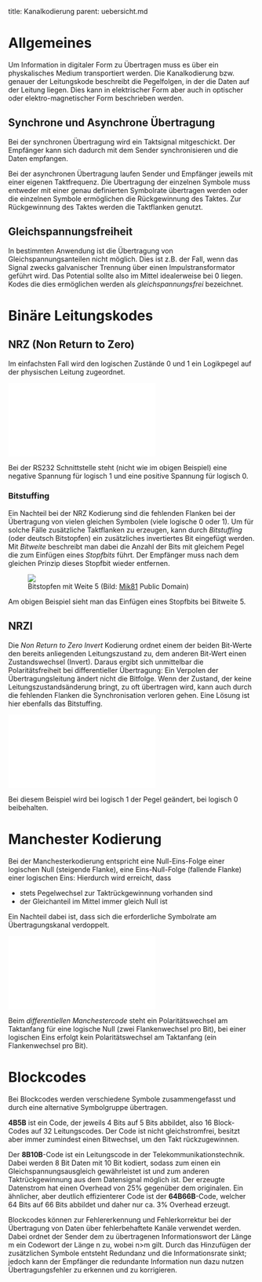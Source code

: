 title: Kanalkodierung
parent: uebersicht.md

# Allgemeines
Um Information in digitaler Form zu Übertragen muss es über ein physkalisches Medium transportiert werden. Die Kanalkodierung bzw. genauer der Leitungskode beschreibt die Pegelfolgen, in der die Daten auf der Leitung liegen. Dies kann in elektrischer Form aber auch in optischer oder elektro-magnetischer Form beschrieben werden.

## Synchrone und Asynchrone Übertragung
Bei der synchronen Übertragung wird ein Taktsignal mitgeschickt. Der Empfänger kann sich dadurch mit dem Sender synchronisieren und die Daten empfangen.

Bei der asynchronen Übertragung laufen Sender und Empfänger jeweils mit einer eigenen Taktfrequenz. Die Übertragung der einzelnen Symbole muss entweder mit einer genau definierten Symbolrate übertragen werden oder die einzelnen Symbole ermöglichen die Rückgewinnung des Taktes. Zur Rückgewinnung des Taktes werden die Taktflanken genutzt.

## Gleichspannungsfreiheit
In bestimmten Anwendung ist die Übertragung von Gleichspannungsanteilen nicht möglich. Dies ist z.B. der Fall, wenn das Signal zwecks galvanischer Trennung über einen Impulstransformator geführt wird. Das Potential sollte also im Mittel idealerweise bei 0 liegen. Kodes die dies ermöglichen werden als *gleichspannungsfrei* bezeichnet.

# Binäre Leitungskodes
## NRZ (Non Return to Zero)
Im einfachsten Fall wird den logischen Zustände 0 und 1 ein Logikpegel auf der physischen Leitung zugeordnet.

![NRZ]({filename}nrz.svg.tex)

Bei der RS232 Schnittstelle steht (nicht wie im obigen Beispiel) eine negative Spannung für logisch 1 und eine positive Spannung für logisch 0.

### Bitstuffing
Ein Nachteil bei der NRZ Kodierung sind die fehlenden Flanken bei der Übertragung von vielen gleichen Symbolen (viele logische 0 oder 1). Um für solche Fälle zusätzliche Taktflanken zu erzeugen, kann durch *Bitstuffing* (oder deutsch Bitstopfen) ein zusätzliches invertiertes Bit eingefügt werden. Mit *Bitweite* beschreibt man dabei die Anzahl der Bits mit gleichem Pegel die zum Einfügen eines *Stopfbits* führt. Der Empfänger muss nach dem gleichen Prinzip dieses Stopfbit wieder entfernen.

<figure><img src="{filename}bitstuffing.svg"><figcaption>Bitstopfen mit Weite 5 (Bild: <a href="https://commons.wikimedia.org/wiki/File:Bitstuffing.svg">Mik81</a> Public Domain)</figcaption></figure>

Am obigen Beispiel sieht man das Einfügen eines Stopfbits bei Bitweite 5.

## NRZI
Die *Non Return to Zero Invert* Kodierung ordnet einem der beiden Bit-Werte den bereits anliegenden Leitungszustand zu, dem anderen Bit-Wert einen Zustandswechsel (Invert). Daraus ergibt sich unmittelbar die Polaritätsfreiheit bei differentieller Übertragung: Ein Verpolen der Übertragungsleitung ändert nicht die Bitfolge. Wenn der Zustand, der keine Leitungszustandsänderung bringt, zu oft übertragen wird, kann auch durch die fehlenden Flanken die Synchronisation verloren gehen. Eine Lösung ist hier ebenfalls das Bitstuffing.

![NRZI]({filename}nrzi.svg.tex)

Bei diesem Beispiel wird bei logisch 1 der Pegel geändert, bei logisch 0 beibehalten.

# Manchester Kodierung
Bei der Manchesterkodierung entspricht eine Null-Eins-Folge einer logischen Null (steigende Flanke), eine Eins-Null-Folge (fallende Flanke) einer logischen Eins:
Hierdurch wird erreicht, dass

* stets Pegelwechsel zur Taktrückgewinnung vorhanden sind
* der Gleichanteil im Mittel immer gleich Null ist

Ein Nachteil dabei ist, dass sich die erforderliche Symbolrate am Übertragungskanal verdoppelt.

![Machester Kodierung]({filename}manchester.svg.tex)

Beim *differentiellen Manchestercode* steht ein Polaritätswechsel am Taktanfang für eine logische Null (zwei Flankenwechsel pro Bit), bei einer logischen Eins erfolgt kein Polaritätswechsel am Taktanfang (ein Flankenwechsel pro Bit).

# Blockcodes
Bei Blockcodes werden verschiedene Symbole zusammengefasst und durch eine alternative Symbolgruppe übertragen.

**4B5B** ist ein Code, der jeweils 4 Bits auf 5 Bits abbildet, also 16 Block-Codes auf 32 Leitungscodes. Der Code ist nicht gleichstromfrei, besitzt aber immer zumindest einen Bitwechsel, um den Takt rückzugewinnen.

Der **8B10B**-Code ist ein Leitungscode in der Telekommunikationstechnik. Dabei werden 8 Bit Daten mit 10 Bit kodiert, sodass zum einen ein Gleichspannungsausgleich gewährleistet ist und zum anderen Taktrückgewinnung aus dem Datensignal möglich ist. Der erzeugte Datenstrom hat einen Overhead von 25% gegenüber dem originalen. Ein ähnlicher, aber deutlich effizienterer Code ist der **64B66B**-Code, welcher 64 Bits auf 66 Bits abbildet und daher nur ca. 3% Overhead erzeugt.

Blockcodes können zur Fehlererkennung und Fehlerkorrektur bei der Übertragung von Daten über fehlerbehaftete Kanäle verwendet werden. Dabei ordnet der Sender dem zu übertragenen Informationswort der Länge m ein Codewort der Länge n zu, wobei n>m gilt. Durch das Hinzufügen der  zusätzlichen Symbole entsteht Redundanz und die Informationsrate sinkt; jedoch kann der Empfänger die redundante Information nun dazu nutzen Übertragungsfehler zu erkennen und zu korrigieren.
